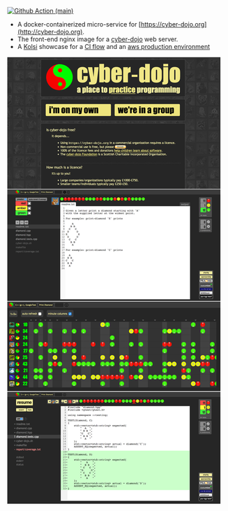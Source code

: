 [![Github Action (main)](https://github.com/cyber-dojo/nginx/actions/workflows/main.yml/badge.svg)](https://github.com/cyber-dojo/nginx/actions)

- A docker-containerized micro-service for [https://cyber-dojo.org](http://cyber-dojo.org).
- The front-end nginx image for a [cyber-dojo](http://cyber-dojo.org) web server.
- A [Kolsi](https://www.kosli.com/) showcase for a [CI flow](https://app.kosli.com/cyber-dojo/flows/nginx/artifacts/) and an [aws production environment](https://app.kosli.com/cyber-dojo/environments/aws-prod/snapshots/)


![cyber-dojo.org home page](https://github.com/cyber-dojo/cyber-dojo/blob/master/shared/home_page_snapshot.png)
